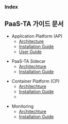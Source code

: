 ### Index

## PaaS-TA 가이드 문서  
- Application Platform (AP)  
  - [Architecture](https://github.com/PaaS-TA/application-platform-guide-eng/blob/master/architecture/README.md)  
  - [Installation Guide](https://github.com/PaaS-TA/application-platform-guide-eng/blob/master/install/README.md)  
  - [User Guide](https://github.com/PaaS-TA/application-platform-guide-eng/blob/master/user_guide/README.md)  

+ PaaS-TA Sidecar  
  - [Architechture](https://github.com/PaaS-TA/sidecar-guide-eng/blob/master/architecture/sidecar.md)  
  - [Installation Guide](https://github.com/PaaS-TA/sidecar-guide-eng/tree/master/install/README.md)  

* Container Platform (CP)  
  * [Architechture](https://github.com/PaaS-TA/paas-ta-container-platform-guide-eng/blob/master/architecture/Readme.md)  
  * [Installation Guide](https://github.com/PaaS-TA/paas-ta-container-platform-guide-eng/blob/master/install-guide/Readme.md)  
  * [](https://github.com/PaaS-TA/paas-ta-container-platform-guide-eng/blob/master/use-guide/Readme.md)  
  
+ Monitoring  
  + [Architechture](https://github.com/PaaS-TA/paas-ta-monitoring-guide-eng/blob/master/architecture/PAAS-TA_MONITORING_ARCHITECTURE.md)  
  + [Installation Guide](https://github.com/PaaS-TA/paas-ta-monitoring-guide-eng/blob/master/install/PAAS-TA_MONITORING_INSTALL_GUIDE.md)  
